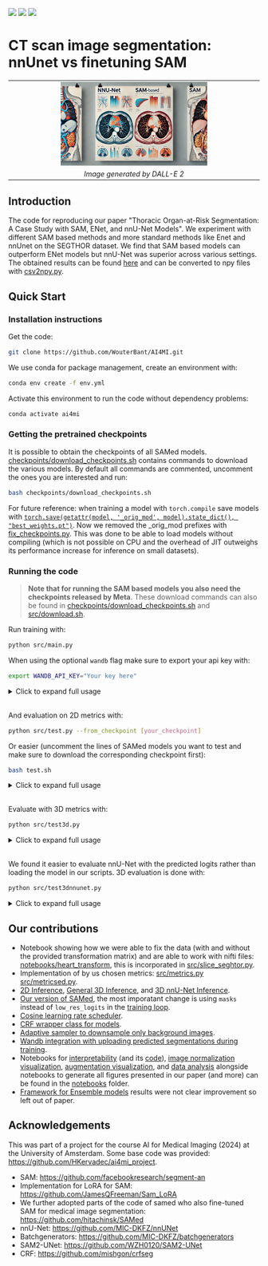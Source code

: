 [![](https://img.shields.io/badge/PyTorch-2.4.0-ee4c2c.svg)](https://pytorch.org/) [![](https://img.shields.io/badge/python-3.12+-blue.svg)](https://www.python.org/downloads/)  [![](https://img.shields.io/github/license/ResidentMario/missingno.svg)](https://github.com/WouterBant/AI4MI/blob/main/LICENSE) 

# CT scan image segmentation: nnUnet vs finetuning SAM 

<table align="center">
  <tr align="center">
      <td><img src="assets/figure1.webp" width="60%"></td>
  </tr>
  <tr align="center">
      <td><em>Image generated by DALL-E 2</em></td>
  </tr>
</table>

## Introduction
The code for reproducing our paper "Thoracic Organ-at-Risk Segmentation: A Case Study with SAM, ENet, and nnU-Net Models". We experiment with different SAM based methods and more standard methods like Enet and nnUnet on the SEGTHOR dataset. We find that SAM based models can outperform ENet models but nnU-Net was superior across various settings. The obtained results can be found [here](results) and can be converted to npy files with [csv2npy.py](results_metrics/csv2npy.py).

## Quick Start

### Installation instructions

Get the code:
```bash
git clone https://github.com/WouterBant/AI4MI.git
```

We use conda for package management, create an environment with:
```bash
conda env create -f env.yml
```

Activate this environment to run the code without dependency problems:
```bash
conda activate ai4mi
```

### Getting the pretrained checkpoints
It is possible to obtain the checkpoints of all SAMed models. [checkpoints/download_checkpoints.sh](checkpoints/download_checkpoints.sh) contains commands to download the various models. By default all commands are commented, uncomment the ones you are interested and run:

```bash
bash checkpoints/download_checkpoints.sh
```

For future reference: when training a model with `torch.compile` save models with [`torch.save(getattr(model, '_orig_mod', model).state_dict(), "best_weights.pt")`](https://github.com/pytorch/pytorch/issues/101107). Now we removed the _orig_mod prefixes with [fix_checkpoints.py](checkpoints/fix_checkpoints.py). This was done to be able to load models without compiling (which is not possible on CPU and the overhead of JIT outweighs its performance increase for inference on small datasets).

### Running the code

> **Note that for running the SAM based models you also need the checkpoints released by Meta**. These download commands can also be found in [checkpoints/download_checkpoints.sh](checkpoints/download_checkpoints.sh) and [src/download.sh](src/download.sh).

Run training with:
```bash
python src/main.py
```

When using the optional `wandb` flag make sure to export your api key with:

```bash
export WANDB_API_KEY="Your key here"
```

<details> <summary>Click to expand full usage </summary>

```bash
usage: main.py [-h] [--epochs EPOCHS] [--lr LR] [--weight_decay WEIGHT_DECAY] [--batch_size BATCH_SIZE] [--gradient_accumulation_steps GRADIENT_ACCUMULATION_STEPS] [--use_scheduler] [--use_sampler] [--augment] [--augment_nnunet] [--model MODEL] [--hiera_path HIERA_PATH] [--optimizer {adam,sgd,adamw,sgd-wd}]
               [--dataset {TOY2,SEGTHOR,SEGTHOR_MANUAL_SPLIT}] [--mode {partial,full}] [--loss {ce,dice_monai,gdl,dce}] [--ce_lambda CE_LAMBDA] [--dest DEST] [--r R] [--from_checkpoint FROM_CHECKPOINT] [--gpu] [--num_workers NUM_WORKERS] [--debug] [--normalize] [--deterministic] [--use_wandb] [--clip_grad] [--crf] [--finetune_crf]

options:
  -h, --help            show this help message and exit
  --epochs EPOCHS
  --lr LR               Learning rate
  --weight_decay WEIGHT_DECAY
                        Weight decay
  --batch_size BATCH_SIZE
                        Batch size
  --gradient_accumulation_steps GRADIENT_ACCUMULATION_STEPS
                        Number of steps to accumulate gradients over
  --use_scheduler       Use CosineWarmupScheduler
  --use_sampler         Use AdaptiveSampler
  --augment             Augment the training dataset
  --augment_nnunet      Augment the training dataset with nnUNet augmentations
  --model MODEL         Model to use
  --hiera_path HIERA_PATH
                        path to the sam2 pretrained hiera
  --optimizer {adam,sgd,adamw,sgd-wd}
                        Optimizer to use
  --dataset {TOY2,SEGTHOR,SEGTHOR_MANUAL_SPLIT}
  --mode {partial,full}
  --loss {ce,dice_monai,gdl,dce}
  --ce_lambda CE_LAMBDA
  --dest DEST           Destination directory to save the results (predictions and weights).
  --r R                 The rank of the LoRa matrices.
  --from_checkpoint FROM_CHECKPOINT
  --gpu
  --num_workers NUM_WORKERS
  --debug               Keep only a fraction (10 samples) of the datasets, to test the logic around epochs and logging easily.
  --normalize           Normalize the input images
  --deterministic       Make the training deterministic
  --use_wandb           Use wandb for logging
  --clip_grad           Enable gradient clipping
  --crf                 Apply CRF on the output
  --finetune_crf        Freeze the model and only train CRF and the last layer
```
</details>

<br>

And evaluation on 2D metrics with:

```bash
python src/test.py --from_checkpoint [your_checkpoint]
```

Or easier (uncomment the lines of SAMed models you want to test and make sure to download the corresponding checkpoint first):
```bash
bash test.sh
```

<details> <summary>Click to expand full usage </summary>

<br>

```bash
usage: test.py [-h] [--batch_size BATCH_SIZE] --model {samed,samed_fast,ENet,ensemble,SAM2UNet} [--hiera_path HIERA_PATH] [--dest DEST] [--r R] [--dataset {TOY2,SEGTHOR,SEGTHOR_MANUAL_SPLIT}] [--mode {partial,full}] [--from_checkpoint FROM_CHECKPOINT] [--gpu] [--num_workers NUM_WORKERS] [--debug] [--normalize] [--crf] [--finetune_crf]
               [--save_png]

options:
  -h, --help            show this help message and exit
  --batch_size BATCH_SIZE
                        Batch size
  --model {samed,samed_fast,ENet,ensemble,SAM2UNet}
                        Model to use
  --hiera_path HIERA_PATH
                        path to the sam2 pretrained hiera
  --dest DEST           Destination directory to save the results (predictions and weights).
  --r R                 The rank of the LoRa matrices.
  --dataset {TOY2,SEGTHOR,SEGTHOR_MANUAL_SPLIT}
  --mode {partial,full}
  --from_checkpoint FROM_CHECKPOINT
  --gpu
  --num_workers NUM_WORKERS
  --debug               Keep only a fraction (10 samples) of the datasets, to test the logic around epochs and logging easily.
  --normalize           Normalize the input images
  --crf                 Apply CRF on the output
  --finetune_crf        Freeze the model and only train CRF and the last layer
  --save_png            Save the predictions as PNG
```
</details>

<br> 

Evaluate with 3D metrics with:

```bash
python src/test3d.py
```

<details> <summary>Click to expand full usage </summary>

<br>

```bash
usage: test3d.py [-h] [--batch_size BATCH_SIZE] --model {samed,samed_fast,ENet,SAM2UNet} [--hiera_path HIERA_PATH] [--dest DEST] [--r R] [--include_background] [--dataset {TOY2,SEGTHOR,SEGTHOR_MANUAL_SPLIT}] [--mode {partial,full}] [--from_checkpoint FROM_CHECKPOINT] [--gpu] [--num_workers NUM_WORKERS] [--debug] [--normalize] [--crf]
                 [--finetune_crf]

options:
  -h, --help            show this help message and exit
  --batch_size BATCH_SIZE
                        Batch size
  --model {samed,samed_fast,ENet,SAM2UNet}
                        Model to use
  --hiera_path HIERA_PATH
                        path to the sam2 pretrained hiera
  --dest DEST           Destination directory to save the results (predictions and weights).
  --r R                 The rank of the LoRa matrices.
  --include_background  Include the background class in the metrics
  --dataset {TOY2,SEGTHOR,SEGTHOR_MANUAL_SPLIT}
  --mode {partial,full}
  --from_checkpoint FROM_CHECKPOINT
  --gpu
  --num_workers NUM_WORKERS
  --debug               Keep only a fraction (10 samples) of the datasets, to test the logic around epochs and logging easily.
  --normalize           Normalize the input images
  --crf                 Apply CRF on the output
  --finetune_crf        Freeze the model and only train CRF and the last layer
```
</details>

<br>

We found it easier to evaluate nnU-Net with the predicted logits rather than loading the model in our scripts. 3D evaluation is done with:
```bash
python src/test3dnnunet.py
```


<details> <summary>Click to expand full usage </summary>

<br>

```bash
usage: test3dnnunet.py [-h] [--batch_size BATCH_SIZE] [--dest DEST] [--folder FOLDER] [--dataset {TOY2,SEGTHOR,SEGTHOR_MANUAL_SPLIT}] [--mode {partial,full}] [--from_checkpoint FROM_CHECKPOINT] [--gpu] [--num_workers NUM_WORKERS] [--debug] [--normalize] [--crf] [--finetune_crf]

options:
  -h, --help            show this help message and exit
  --batch_size BATCH_SIZE
                        Batch size
  --dest DEST           Destination directory to save the results (predictions and weights).
  --folder FOLDER       Path to folder with predictions
  --dataset {TOY2,SEGTHOR,SEGTHOR_MANUAL_SPLIT}
  --mode {partial,full}
  --from_checkpoint FROM_CHECKPOINT
  --gpu
  --num_workers NUM_WORKERS
  --debug               Keep only a fraction (10 samples) of the datasets, to test the logic around epochs and logging easily.
  --normalize           Normalize the input images
  --crf                 Apply CRF on the output
  --finetune_crf        Freeze the model and only train CRF and the last layer
```
</details>


## Our contributions
- Notebook showing how we were able to fix the data (with and without the provided transformation matrix) and are able to work with nifti files: [notebooks/heart_transform](notebooks/heart_transform.ipynb), this is incorporated in [src/slice_seghtor.py](src/slice_segthor.py).
- Implementation of by us chosen metrics: [src/metrics.py](src/metrics.py) [src/metricsed.py](src/metrics3d.py).
- [2D Inference](src/test.py), [General 3D Inference](src/test3d.py), and [3D nnU-Net Inference](src/test3dnnunet.py).
- [Our version of SAMed](src/samed/), the most imporatant change is using `masks` instead of `low_res_logits` in the [training loop](src/main.py).
- [Cosine learning rate scheduler](src/scheduler.py).
- [CRF wrapper class for models](src/crf_model.py).
- [Adaptive sampler to downsample only background images](src/adaptive_sampler.py).
- [Wandb integration with uploading predicted segmentations during training](src/utils.py).
- Notebooks for [interpretability](notebooks/interpretability.ipynb) (and its [code](notebooks/notebook_utils.py)), [image normalization visualization](notebooks/normalize.ipynb), [augmentation visualization](notebooks/augmentations.ipynb), and [data analysis](notebooks/data_analysis.ipynb) alongside notebooks to generate all figures presented in our paper (and more) can be found in the [notebooks](notebooks) folder.
- [Framework for Ensemble models](src/EnsembleModel.py) results were not clear improvement so left out of paper.

## Acknowledgements
This was part of a project for the course AI for Medical Imaging (2024) at the University of Amsterdam. Some base code was provided: https://github.com/HKervadec/ai4mi_project. 

- SAM: https://github.com/facebookresearch/segment-an
- Implementation for LoRA for SAM: https://github.com/JamesQFreeman/Sam_LoRA
- We further adopted parts of the code of samed who also fine-tuned SAM for medical image segmentation: https://github.com/hitachinsk/SAMed
- nnU-Net: https://github.com/MIC-DKFZ/nnUNet
- Batchgenerators: https://github.com/MIC-DKFZ/batchgenerators
- SAM2-UNet: https://github.com/WZH0120/SAM2-UNet
- CRF: https://github.com/mishgon/crfseg